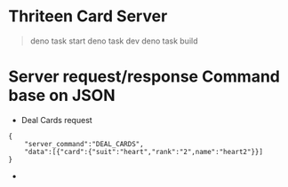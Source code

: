 # Thriteen Card Server
> deno task start
> deno task dev
> deno task build

# Server request/response Command base on JSON

- Deal Cards request
~~~~
{
    "server_command":"DEAL_CARDS",
    "data":[{"card":{"suit":"heart","rank":"2",name":"heart2"}}]
}
~~~~

- 


